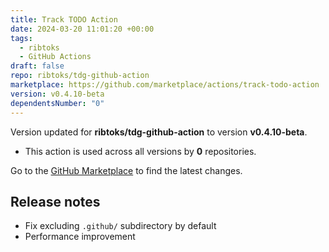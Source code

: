 ```yaml
---
title: Track TODO Action
date: 2024-03-20 11:01:20 +00:00
tags:
  - ribtoks
  - GitHub Actions
draft: false
repo: ribtoks/tdg-github-action
marketplace: https://github.com/marketplace/actions/track-todo-action
version: v0.4.10-beta
dependentsNumber: "0"
---
```



Version updated for **ribtoks/tdg-github-action** to version **v0.4.10-beta**.
- This action is used across all versions by **0** repositories.

Go to the [GitHub Marketplace](https://github.com/marketplace/actions/track-todo-action) to find the latest changes.

## Release notes

- Fix excluding `.github/` subdirectory by default
- Performance improvement
